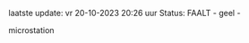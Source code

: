 laatste update: 
vr 20-10-2023 20:26   uur 
Status: FAALT - geel - 
<div class="service Y">microstation</div>